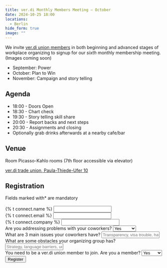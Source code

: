 ```yaml
---
title: ver.di Monthly Members Meeting – October
date: 2024-10-25 18:00
locations:
  - Berlin
hide_form: true
image: ""
---
```

We invite [ver.di union members](https://tech.verdi.de/) in both beginning and advanced stages of workplace organizing to signup for our *sixth* monthly membership meeting. (Images coming soon)

* September: Power
* October: Plan to Win
* November: Campaign and story telling 

## Agenda

* 18:00 - Doors Open
* 18:30 - Chart check
* 19:30 - Story telling skill share
* 20:00 - Report backs and next steps
* 20:30 - Assignments and closing
* Optionally grab drinks afterwards at a nearby cafe/bar

## Venue

Room Picasso-Kahlo rooms (7th floor accessible via elevator)

[ver.di trade union, Paula-Thiede-Ufer 10](https://www.google.com/maps/place/ver.di+-+United+Services+Union/@52.5090115,13.4254409,17z/data=!3m2!4b1!5s0x47a84e39d2b8f3e7:0xbf39cd4b173cfc1f!4m6!3m5!1s0x47b832c0c6d9ed4b:0x427604a87f0392c9!8m2!3d52.5090083!4d13.4280212!16s%2Fg%2F1ts3dq2x?entry=ttu)

## Registration

<div class="social-links">
  <form name="monthly-union-meeting" class="join-form" method="POST" data-netlify="true" action="/success">
    Fields marked with* are mandatory<br><br> 
    <div class="control">
      <label for="name">{% t connect.name %}</label>
      <input class="input-text" id="name" type="text" required name="name" />
    </div>
    <div class="control">
      <label for="email">{% t connect.email %}</label>
      <input
        class="input-text"
        id="email"
        type="email"
        required
        name="email"
      />
    </div>
    <div class="control">
      <label for="company">{% t connect.company %}</label>
      <input class="input-text" id="company" type="text" required name="company" />
    </div>
    <div class="control">
      <label for="problem-solve">Are you addressing problems with your coworkers?</label>
      <select id="problem-solve" name="problem-solve" class="subscribe-button" required>
          <option value="Yes">Yes</option>
          <option value="No">No</option>
          <option value="Not sure">Not sure</option>
        </select>
    </div>
    <div class="control">
      <label for="issues">What are 3 main issues your coworkers have?</label>
      <input class="input-text" id="issues" type="textarea" name="issues" required placeholder="Transparency, visa trouble, harassment etc.."/>
    </div>
        <div class="control">
      <label for="obstacles">What are some obstacles your organizing group has?</label>
      <input class="input-text" id="obstacles" type="textarea" name="obstacles" required placeholder="Strategy, language barriers, unionbusting etc.."/>
    </div>
    <div class="control">   
      <label for="union">You need to be a ver.di union member to join. Are you a member?</label>
      <select id="union" name="union" required class="subscribe-button">
          <option value="Yes">Yes</option>
          <option value="No">No</option>
          <option value="Not sure">Not yet</option>
        </select>
    </div>   
    <div class="control">
      <input class="input-text" id="referrer" type="hidden" name="referrer" />
    </div>
    <button class="subscribe-button" type="submit">
      Register
    </button>
  </form>
</div>
